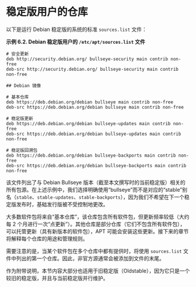 # 稳定版用户的仓库

以下是运行 Debian 稳定版的系统的标准 `sources.list` 文件：

**示例 6.2. Debian 稳定版用户的 `/etc/apt/sources.list` 文件**

```
# 安全更新
deb http://security.debian.org/ bullseye-security main contrib non-free
deb-src http://security.debian.org/ bullseye-security main contrib non-free

## Debian 镜像

# 基本仓库
deb https://deb.debian.org/debian bullseye main contrib non-free
deb-src https://deb.debian.org/debian bullseye main contrib non-free

# 稳定版更新
deb https://deb.debian.org/debian bullseye-updates main contrib non-free
deb-src https://deb.debian.org/debian bullseye-updates main contrib non-free

# 稳定版回溯包
deb https://deb.debian.org/debian bullseye-backports main contrib non-free
deb-src https://deb.debian.org/debian bullseye-backports main contrib non-free
```

该文件列出了与 Debian Bullseye 版本（截至本文撰写时的当前稳定版）相关的所有包源。在上述示例中，我们选择明确使用“bullseye”而不是对应的“stable”别名（`stable`、`stable-updates`、`stable-backports`），因为我们不希望在下一个稳定版发布时，基础发行版被不受控制地更改。

大多数软件包将来自“基本仓库”，该仓库包含所有软件包，但更新频率较低（大约每 2 个月进行一次“点更新”）。其他仓库是部分仓库（它们不包含所有软件包），可以托管更新（具有新版本的软件包），APT 可能会安装这些更新。接下来的章节将解释每个仓库的用途和管理规则。

需要注意的是，当某个软件包在多个仓库中都有提供时，将使用 `sources.list` 文件中列出的第一个仓库。因此，非官方源通常会被添加到文件的末尾。

作为附带说明，本节内容大部分也适用于旧稳定版（Oldstable），因为它只是一个较旧的稳定版，并且与当前稳定版并行维护。